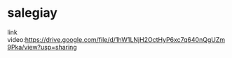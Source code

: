 # salegiay

link video:https://drive.google.com/file/d/1hW1LNjH2OctHyP6xc7q640nQgUZm9Pka/view?usp=sharing
